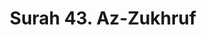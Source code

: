---
title       : "Surah 43. Az-Zukhruf"
DATE        : 7/25/2018 9:18:17 AM
draft       : false
TYPE        : "quran"
layout      : "surah"
BookCode    : "ARB"
SurahNumber : "43"
TotalAyah   : "89"
---